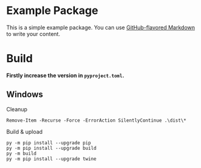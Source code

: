 # Example Package

This is a simple example package. You can use
[GitHub-flavored Markdown](https://guides.github.com/features/mastering-markdown/)
to write your content.

# Build
**Firstly increase the version in `pyproject.toml`.**
## Windows
Cleanup
```pwsh
Remove-Item -Recurse -Force -ErrorAction SilentlyContinue .\dist\*
```

Build & upload
```pwsh
py -m pip install --upgrade pip
py -m pip install --upgrade build
py -m build
py -m pip install --upgrade twine
```